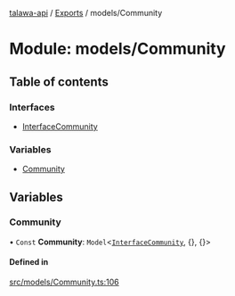 [talawa-api](../README.md) / [Exports](../modules.md) / models/Community

# Module: models/Community

## Table of contents

### Interfaces

- [InterfaceCommunity](../interfaces/models_Community.InterfaceCommunity.md)

### Variables

- [Community](models_Community.md#community)

## Variables

### Community

• `Const` **Community**: `Model`\<[`InterfaceCommunity`](../interfaces/models_Community.InterfaceCommunity.md), \{\}, \{\}\>

#### Defined in

[src/models/Community.ts:106](https://github.com/PalisadoesFoundation/talawa-api/blob/0deccac/src/models/Community.ts#L106)
